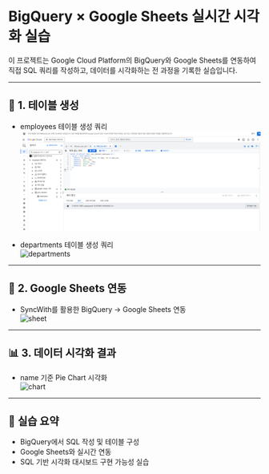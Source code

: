 # BigQuery × Google Sheets 실시간 시각화 실습

이 프로젝트는 Google Cloud Platform의 BigQuery와 Google Sheets를 연동하여  
직접 SQL 쿼리를 작성하고, 데이터를 시각화하는 전 과정을 기록한 실습입니다.

---

## 🔧 1. 테이블 생성

- employees 테이블 생성 쿼리  
![employees](images/01_employees_테이블_생성_성공.png)

- departments 테이블 생성 쿼리  
![departments](images/02_departments_테이블_생성_성공.png)

---

## 📡 2. Google Sheets 연동

- SyncWith를 활용한 BigQuery → Google Sheets 연동  
![sheet](images/표.png)

---

## 📊 3. 데이터 시각화 결과

- name 기준 Pie Chart 시각화  
![chart](images/05_piechart.png)

---

## 📌 실습 요약

- BigQuery에서 SQL 작성 및 테이블 구성
- Google Sheets와 실시간 연동
- SQL 기반 시각화 대시보드 구현 가능성 실습
